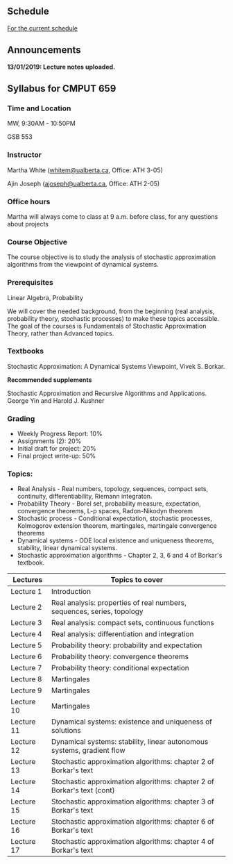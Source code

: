 
## Schedule

[For the current schedule](schedule.md)

## Announcements 
**13/01/2019: Lecture notes uploaded.**

## Syllabus for CMPUT 659 

### Time and Location
MW, 9:30AM - 10:50PM 

GSB 553

### Instructor
Martha White (whitem@ualberta.ca, Office: ATH 3-05)

Ajin Joseph (ajoseph@ualberta.ca, Office: ATH 2-05)


### Office hours
Martha will always come to class at 9 a.m. before class, for any questions about projects

### Course Objective
The course objective is to study the analysis of stochastic approximation algorithms from the viewpoint of dynamical systems.

### Prerequisites
Linear Algebra, Probability

We will cover the needed background, from the beginning (real analysis, probability theory, stochastic processes) to make these topics accessible. The goal of the courses is Fundamentals of Stochastic Approximation Theory, rather than Advanced topics. 

### Textbooks
Stochastic Approximation: A Dynamical Systems Viewpoint, Vivek S. Borkar.

**Recommended supplements**

Stochastic Approximation and Recursive Algorithms and Applications. George Yin and Harold J. Kushner 

### Grading
* Weekly Progress Report: 10%
* Assignments (2): 20%
* Initial draft for project: 20% 
* Final project write-up: 50%

 
### Topics:

* Real Analysis - Real numbers, topology, sequences, compact sets, continuity, differentiability, Riemann integraton.
* Probability Theory - Borel set, probability measure, expectation, convergence theorems, L-p spaces, Radon-Nikodyn theorem
* Stochastic process - Conditional expectation, stochastic processes, Kolmogorov extension theorem, martingales, martingale convergence                         theorems    
* Dynamical systems - ODE local existence and uniqueness theorems, stability, linear dynamical systems.
* Stochastic approximation algorithms - Chapter 2, 3,   6 and 4 of Borkar's textbook.
 
 


| Lectures      | Topics to cover |
| ------------- | --------------- |
| Lecture 1     | Introduction  |
| Lecture 2     | Real analysis: properties of real numbers, sequences, series, topology   |
| Lecture 3     | Real analysis: compact sets, continuous functions |
| Lecture 4     | Real analysis: differentiation and integration |
| Lecture 5     | Probability theory: probability and expectation |
| Lecture 6     | Probability theory: convergence theorems |
| Lecture 7     | Probability theory: conditional expectation |
| Lecture 8     | Martingales |
| Lecture 9     | Martingales |
| Lecture 10    | Martingales |
| Lecture 11    | Dynamical systems: existence and uniqueness of solutions |
| Lecture 12    | Dynamical systems: stability, linear autonomous systems, gradient flow |
| Lecture 13    | Stochastic approximation algorithms: chapter 2 of Borkar's text |
| Lecture 14    | Stochastic approximation algorithms: chapter 2 of Borkar's text (cont)|
| Lecture 15    | Stochastic approximation algorithms: chapter 3 of Borkar's text  |
| Lecture 16    | Stochastic approximation algorithms: chapter 6 of Borkar's text |
| Lecture 17    | Stochastic approximation algorithms: chapter 4 of Borkar's text |


